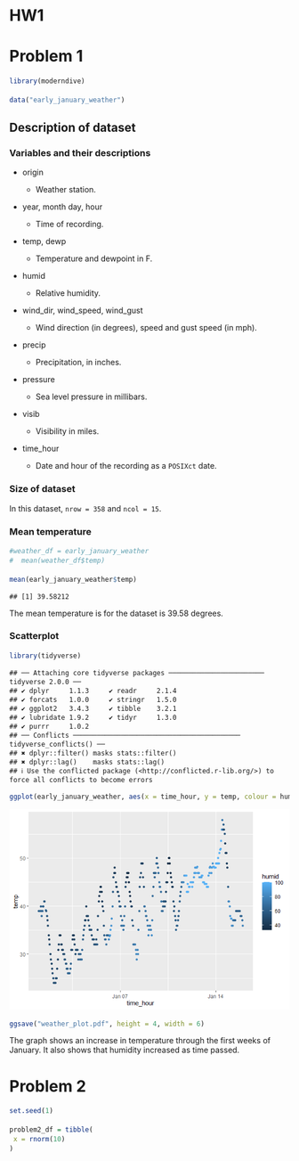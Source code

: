 HW1
================

# Problem 1

``` r
library(moderndive)

data("early_january_weather")
```

## Description of dataset

### Variables and their descriptions

- origin

  - Weather station.

- year, month day, hour

  - Time of recording.

- temp, dewp

  - Temperature and dewpoint in F.

- humid

  - Relative humidity.

- wind_dir, wind_speed, wind_gust

  - Wind direction (in degrees), speed and gust speed (in mph).

- precip

  - Precipitation, in inches.

- pressure

  - Sea level pressure in millibars.

- visib

  - Visibility in miles.

- time_hour

  - Date and hour of the recording as a `POSIXct` date.

### Size of dataset

In this dataset, `nrow = 358` and `ncol = 15`.

### Mean temperature

``` r
#weather_df = early_january_weather
#  mean(weather_df$temp)

mean(early_january_weather$temp)
```

    ## [1] 39.58212

The mean temperature is for the dataset is 39.58 degrees.

### Scatterplot

``` r
library(tidyverse)
```

    ## ── Attaching core tidyverse packages ──────────────────────── tidyverse 2.0.0 ──
    ## ✔ dplyr     1.1.3     ✔ readr     2.1.4
    ## ✔ forcats   1.0.0     ✔ stringr   1.5.0
    ## ✔ ggplot2   3.4.3     ✔ tibble    3.2.1
    ## ✔ lubridate 1.9.2     ✔ tidyr     1.3.0
    ## ✔ purrr     1.0.2     
    ## ── Conflicts ────────────────────────────────────────── tidyverse_conflicts() ──
    ## ✖ dplyr::filter() masks stats::filter()
    ## ✖ dplyr::lag()    masks stats::lag()
    ## ℹ Use the conflicted package (<http://conflicted.r-lib.org/>) to force all conflicts to become errors

``` r
ggplot(early_january_weather, aes(x = time_hour, y = temp, colour = humid)) + geom_point()
```

![](p8105_hw1_cd3347_files/figure-gfm/unnamed-chunk-3-1.png)<!-- -->

``` r
ggsave("weather_plot.pdf", height = 4, width = 6)
```

The graph shows an increase in temperature through the first weeks of
January. It also shows that humidity increased as time passed.

# Problem 2

``` r
set.seed(1)

problem2_df = tibble(
 x = rnorm(10)
)
```
